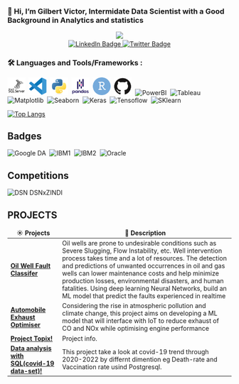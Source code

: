 ### 👋 Hi, I’m Gilbert Victor, Intermidate Data Scientist with a Good Background in Analytics and statistics

<div id="header" align="center">
  <img src="https://media.giphy.com/media/M9gbBd9nbDrOTu1Mqx/giphy.gif" width="100"/>
</div>

<div id="badges" align="center">
  <a href="https://www.linkedin.com/in/victor-gilbert-ab1059229">
    <img src="https://img.shields.io/badge/LinkedIn-blue?style=for-the-badge&logo=linkedin&logoColor=white" alt="LinkedIn Badge"/>
  </a>
  <a href="https://twitter.com/victorxgilbert">
    <img src="https://img.shields.io/badge/Twitter-blue?style=for-the-badge&logo=twitter&logoColor=white" alt="Twitter Badge"/>
  </a>
  
</div>

### :hammer_and_wrench: Languages and Tools/Frameworks :
<div>
  
  <img src="https://github.com/devicons/devicon/blob/master/icons/microsoftsqlserver/microsoftsqlserver-plain-wordmark.svg" title="MS SqlServer" alt="MS SqlServer" width="40" height="40"/>&nbsp;
  <img src="https://github.com/devicons/devicon/blob/master/icons/vscode/vscode-original.svg" title="VSCode"  alt="VSCode" width="40" height="40"/>&nbsp;
  <img src="https://github.com/devicons/devicon/blob/master/icons/python/python-original.svg" title="Python" alt="Python" width="40" height="40"/>&nbsp;
  <img src="https://github.com/devicons/devicon/blob/master/icons/pandas/pandas-original-wordmark.svg" title="Pandas" alt="Pandas" width="40" height="40"/>&nbsp;
  <img src="https://github.com/devicons/devicon/blob/master/icons/rstudio/rstudio-original.svg" title="RStudio" alt="RStudio" width="40" height="40"/>&nbsp;
  <img src="https://github.com/devicons/devicon/blob/master/icons/github/github-original.svg" title="Github" alt="Github" width="40" height="40"/>&nbsp;
  <img src="https://www.inogic.com//assets/img/services/bg10.svg" title="PowerBI" alt="PowerBI" width="40" height="40"/>&nbsp;
  <img src="https://zappysys.com/blog/wp-content/uploads/2018/06/tableau-integration-logo.png" title="Tableau" alt="Tableau" width="40" height="40"/>&nbsp;
  <img src="https://matplotlib.org/stable/_images/sphx_glr_logos2_003.png" title="Matplotlib" alt="Matplotlib" width="200" height="40"/>&nbsp;
  <img src="https://seaborn.pydata.org/_images/logo-tall-lightbg.svg"  title="Seaborn" alt="Seaborn" width="40" height="40"/>&nbsp;
  <img src="https://upload.wikimedia.org/wikipedia/commons/thumb/a/ae/Keras_logo.svg/2048px-Keras_logo.svg.png" title="Keras" alt="Keras" width="40" height="40"/>&nbsp;
  <img src="https://upload.wikimedia.org/wikipedia/commons/thumb/2/2d/Tensorflow_logo.svg/1200px-Tensorflow_logo.svg.png" title="Tensorflow"  alt="Tensoflow" width="40" height="40"/>&nbsp;
  <img src="https://upload.wikimedia.org/wikipedia/commons/thumb/0/05/Scikit_learn_logo_small.svg/1280px-Scikit_learn_logo_small.svg.png" title="Sklearn" alt="SKlearn" width="70" height="40"/>
  
</div>

[![Top Langs](https://github-readme-stats.vercel.app/api/top-langs/?username=gilbertxvictor&layout=compact&theme=vision-friendly-dark)](https://github.com/anuraghazra/github-readme-stats)

## Badges 
<div>
  
  <img src="https://user-images.githubusercontent.com/98072583/198278069-94510cce-7816-42ff-97e7-a9f18cf441ae.png" title="Google DA" alt="Google DA" width="125" height="125"/>&nbsp;
<img src="https://user-images.githubusercontent.com/98072583/198280242-2a119aa5-602a-4ac3-b5d0-e93af06a55c8.png" title="IBM1" alt="IBM1" width="125" height="125"/>&nbsp;
<img src="https://user-images.githubusercontent.com/98072583/198280234-02a926f5-cffe-4216-a4c3-c977259ee06d.png" title="IBM2" alt="IBM2" width="125" height="125"/>&nbsp;
<img src="https://user-images.githubusercontent.com/98072583/198285920-2a851732-3cc7-4eff-b3c7-8d0db78fa666.png" title="Oracle" alt="Oracle" width="125" height="125"/>&nbsp;


## Competitions
  <img src="https://user-images.githubusercontent.com/98072583/198279685-548df1e8-e9e8-42fc-8fc4-673c7f6a8743.png" title="DSN" alt="DSN" width="125" height="150"/>  <a>DSNxZINDI<a/>

## PROJECTS
    
<table>
  <thead align="center">
    <tr border: none;>
      <td><b>☀️ Projects</b></td>
      <td><b>💬 Description</b></td>
    </tr>
  </thead>
  <tbody>
     <tr>
      <td><a href="https://github.com/gilbertxvictor/Classification-of-undesirable-events-in-oil-well-operation"><b>Oil Well Fault Classifer</b></a></td>
      <td>Oil wells are prone to undesirable conditions such as Severe Slugging, Flow Instability, etc. Well intervention process takes time and a lot of resources. The detection and predictions of unwanted occurrences in oil and gas wells can lower maintenance costs and help minimize production losses, environmental disasters, and human fatalities. Using deep learning Neural Networks, build an ML model that predict the faults experienced in realtime 
</td>
    </tr>
    <tr>
    <tr>
      <td><a href="https://github.com/gilbertxvictor/PREDICTIONS-OF-CO-NOx-EMISSION-FROM-AUTOMOBILES-TOWARDS-A-GREEN-ENVIRONMENT"><b>Automobile Exhaust Optimiser</b></a></td>
      <td>Considering the rise in atmospheric pollution and climate change, this project aims on developing a ML model that will interface with IoT to reduce exhaust of CO and NOx while optimising engine performance </td>
    </tr>
    <tr>
      <td><a href="/PREDICTIONS-OF-CO-NOx-EMISSION-FROM-AUTOMOBILES-TOWARDS-A-GREEN-ENVIRONMENT"><b>Project Topix!</b></a></td>
      <td>Project info.</td>
    </tr>
    <tr>
      <td><a href="https://github.com/kennytheanalystt/Covid-19-data-set"><b>Data analysis with SQL(covid-19 data-set)!</b></a></td>
      <td>This project take a look at covid-19 trend through 2020-2022 by differnt dimention eg Death-rate and Vaccination rate usind Postgresql.</td>
    </tr>
  </tbody>
</table>  

 




 

<!---
gilbertxvictor/gilbertxvictor is a ✨ special ✨ repository because its `README.md` (this file) appears on your GitHub profile.
You can click the Preview link to take a look at your changes.
--->


